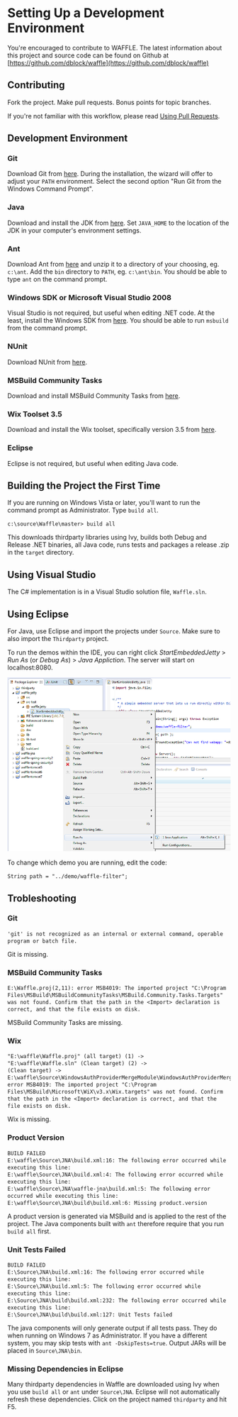Setting Up a Development Environment
====================================

You're encouraged to contribute to WAFFLE. The latest information about this project and source code can be found on Github at [https://github.com/dblock/waffle](https://github.com/dblock/waffle)

Contributing
------------

Fork the project. Make pull requests. Bonus points for topic branches.

If you're not familiar with this workflow, please read [Using Pull Requests](https://help.github.com/articles/using-pull-requests). 

Development Environment
-----------------------

### Git

Download Git from [here](http://git-scm.com/downloads). During the installation, the wizard will offer to adjust your `PATH` environment. Select the second option "Run Git from the Windows Command Prompt".

### Java

Download and install the JDK from [here](http://www.oracle.com/technetwork/java/javase/downloads/index.html). Set `JAVA_HOME` to the location of the JDK in your computer's environment settings.

### Ant

Download Ant from [here](https://ant.apache.org/bindownload.cgi) and unzip it to a directory of your choosing, eg. `c:\ant`. Add the `bin` directory to `PATH`, eg. `c:\ant\bin`. You should be able to type `ant` on the command prompt.

### Windows SDK or Microsoft Visual Studio 2008

Visual Studio is not required, but useful when editing .NET code. At the least, install the Windows SDK from [here](http://www.microsoft.com/en-us/download/details.aspx?id=8279). You should be able to run `msbuild` from the command prompt.

### NUnit

Download NUnit from [here](http://nunit.org).

### MSBuild Community Tasks

Download and install MSBuild Community Tasks from [here](https://code.google.com/p/msbuildtasks/downloads/list).

### Wix Toolset 3.5

Download and install the Wix toolset, specifically version 3.5 from [here](https://wix.codeplex.com/releases/view/60102).

### Eclipse

Eclipse is not required, but useful when editing Java code.

Building the Project the First Time
-----------------------------------

If you are running on Windows Vista or later, you'll want to run the command prompt as Administrator. Type `build all`.

```
c:\source\Waffle\master> build all
```

This downloads thirdparty libraries using Ivy, builds both Debug and Release .NET binaries, all Java code, runs tests and packages a release .zip in the `target` directory.

Using Visual Studio
-------------------

The C# implementation is in a Visual Studio solution file, `Waffle.sln`. 

Using Eclipse
-------------

For Java, use Eclipse and import the projects under `Source`. Make sure to also import the `Thirdparty` project.

To run the demos within the IDE, you can right click *StartEmbeddedJetty* > *Run As* (or *Debug As*) > *Java Appliction*. The server will start on localhost:8080.

![start-jetty-in-eclipse](Docs/imgs/eclipse-start-jetty.png)

To change which demo you are running, edit the code:

```
String path = "../demo/waffle-filter";
```

Trobleshooting
--------------

### Git

```
'git' is not recognized as an internal or external command, operable program or batch file.
```

Git is missing.

### MSBuild Community Tasks

```
E:\Waffle.proj(2,11): error MSB4019: The imported project "C:\Program Files\MSBuild\MSBuildCommunityTasks\MSBuild.Community.Tasks.Targets" was not found. Confirm that the path in the <Import> declaration is correct, and that the file exists on disk.
```

MSBuild Community Tasks are missing.

### Wix

```
"E:\waffle\Waffle.proj" (all target) (1) ->
"E:\waffle\Waffle.sln" (Clean target) (2) ->
(Clean target) ->  E:\waffle\Source\WindowsAuthProviderMergeModule\WindowsAuthProviderMergeModule.wixproj(107,11): error MSB4019: The imported project "C:\Program Files\MSBuild\Microsoft\WiX\v3.x\Wix.targets" was not found. Confirm that the path in the <Import> declaration is correct, and that the file exists on disk.
```

Wix is missing.

### Product Version

```
BUILD FAILED
E:\waffle\Source\JNA\build.xml:16: The following error occurred while executing this line:
E:\waffle\Source\JNA\build.xml:4: The following error occurred while executing this line:
E:\waffle\Source\JNA\waffle-jna\build.xml:5: The following error occurred while executing this line:
E:\waffle\Source\JNA\build\build.xml:6: Missing product.version
```

A product version is generated via MSBuild and is applied to the rest of the project. The Java components built with `ant` therefore require that you run `build all` first.

### Unit Tests Failed

```
BUILD FAILED
E:\Source\JNA\build.xml:16: The following error occurred while executing this line:
E:\Source\JNA\build.xml:5: The following error occurred while executing this line:
E:\Source\JNA\build\build.xml:232: The following error occurred while executing this line:
E:\Source\JNA\build\build.xml:127: Unit Tests failed
```

The java components will only generate output if all tests pass. They do when running on Windows 7 as Administrator. If you have a different system, you may skip tests with `ant -DskipTests=true`. Output JARs will be placed in `Source\JNA\bin`.

### Missing Dependencies in Eclipse 

Many thirdparty dependencies in Waffle are downloaded using Ivy when you use `build all` or `ant` under `Source\JNA`. Eclipse will not automatically refresh these dependencies. Click on the project named `thirdparty` and hit F5. 
